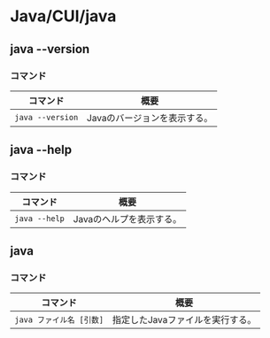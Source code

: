 # Java/CUI/java

## java --version

### コマンド

| コマンド         | 概要                         |
| ---------------- | ---------------------------- |
| `java --version` | Javaのバージョンを表示する。 |

## java --help

### コマンド

| コマンド      | 概要                     |
| ------------- | ------------------------ |
| `java --help` | Javaのヘルプを表示する。 |

## java

### コマンド

| コマンド                 | 概要                             |
| ------------------------ | -------------------------------- |
| `java ファイル名 [引数]` | 指定したJavaファイルを実行する。 |

